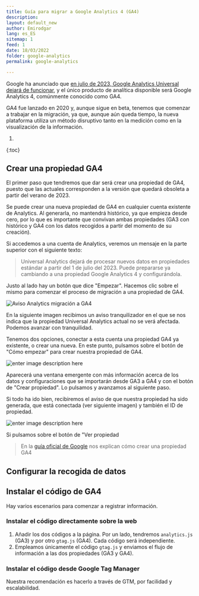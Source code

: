 ```yaml
---
title: Guía para migrar a Google Analytics 4 (GA4)
description: 
layout: default_new
author: Emirodgar
lang: es_ES
sitemap: 1
feed: 1
date: 18/03/2022
folder: google-analytics
permalink: google-analytics

--- 
```


Google ha anunciado que [en julio de 2023, Google Analytics Universal dejará de funcionar](https://blog.google/products/marketingplatform/analytics/prepare-for-future-with-google-analytics-4/), y el único producto de analítica disponible será Google Analytics 4, comúnmente conocido como GA4.

GA4 fue lanzado en 2020 y, aunque sigue en beta, tenemos que comenzar a trabajar en la migración, ya que, aunque aún queda tiempo, la nueva plataforma utiliza un método disruptivo tanto en la medición como en la visualización de la información.

1. 
{:toc}

## Crear una propiedad GA4

El primer paso que tendremos que dar será crear una propiedad de GA4, puesto que las actuales corresponden a la versión que quedará obsoleta a partir del verano de 2023.

Se puede crear una nueva propiedad de GA4 en cualquier cuenta existente de Analytics. Al generarla, no mantendrá histórico, ya que empieza desde cero, por lo que es importante que convivan ambas propiedades (GA3 con histórico y GA4 con los datos recogidos a partir del momento de su creación).

Si accedemos a una cuenta de Analytics, veremos un mensaje en la parte superior con el siguiente texto:

> Universal Analytics dejará de procesar nuevos datos en propiedades estándar a partir del 1 de julio del 2023. Puede prepararse ya cambiando a una propiedad Google Analytics 4 y configurándola.

Justo al lado hay un botón que dice "Empezar". Hacemos clic sobre el mismo para comenzar el proceso de migración a una propiedad de GA4.

![Aviso Analytics migración a GA4](https://i.imgur.com/Znip5dj.png)

En la siguiente imagen recibimos un aviso tranquilizador en el que se nos indica que la propiedad Universal Analytics actual no se verá afectada. Podemos avanzar con tranquilidad.

Tenemos dos opciones, conectar a esta cuenta una propiedad GA4 ya existente, o crear una nueva. En este punto, pulsamos sobre el botón de "Cómo empezar" para crear nuestra propiedad de GA4.

![enter image description here](https://i.imgur.com/NuMJBfM.png)

Aparecerá una ventana emergente con más información acerca de los datos y configuraciones que se importarán desde GA3 a GA4 y con el botón de "Crear propiedad". Lo pulsamos y avanzamos al siguiente paso.

Si todo ha ido bien, recibiremos el aviso de que nuestra propiedad ha sido generada, que está conectada (ver siguiente imagen) y también el ID de propiedad.

![enter image description here](https://i.imgur.com/bKDjGw6.png)

Si pulsamos sobre el botón de "Ver propiedad 

> En la [guía oficial de Google](https://seranking.com/blog/google-analytics-setup/) nos explican cómo crear una propiedad GA4

## Configurar la recogida de datos

## Instalar el código de GA4

Hay varios escenarios para comenzar a registrar información. 

### Instalar el código directamente sobre la web

 1. Añadir los dos códigos a la página. Por un lado, tendremos `analytics.js` (GA3) y por otro `gtag.js` (GA4). Cada código será independiente.
 2. Empleamos únicamente el código `gtag.js` y enviamos el flujo de información a las dos propiedades (GA3 y GA4).

### Instalar el código desde Google Tag Manager

Nuestra recomendación es hacerlo a través de GTM, por facilidad y escalabilidad.


<!--stackedit_data:
eyJoaXN0b3J5IjpbLTExMjEyODY1NjQsMjczMTEwNjUyLDEwMj
g0MDM5MjAsLTE3NjI4MTAwNzQsLTIxMTE0MzAxNTFdfQ==
-->